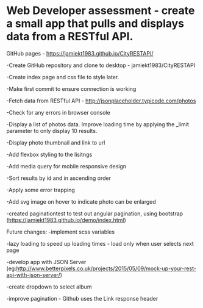 # Web Developer assessment - create a small app that pulls and displays data from a RESTful API.

GitHub pages - https://jamiekt1983.github.io/CityRESTAPI/

-Create GitHub repository and clone to desktop - jamiekt1983/CityRESTAPI

-Create index page and css file to style later.

-Make first commit to ensure connection is working

-Fetch data from RESTful API - http://jsonplaceholder.typicode.com/photos

-Check for any errors in browser console

-Display a list of photos data. Improve loading time by applying the _limit parameter to only display 10 results.

-Display photo thumbnail and link to url

-Add flexbox styling to the lisitngs

-Add media query for mobile responsive design

-Sort results by id and in ascending order

-Apply some error trapping

-Add svg image on hover to indicate photo can be enlarged

-created paginationtest to test out angular pagination, using bootstrap (https://jamiekt1983.github.io/demo/index.html)

Future changes:
-implement scss variables

-lazy loading to speed up loading times - load only when user selects next page

-develop app with JSON Server (eg:http://www.betterpixels.co.uk/projects/2015/05/09/mock-up-your-rest-api-with-json-server/)

-create dropdown to select album

-improve pagination - Github uses the Link response header
